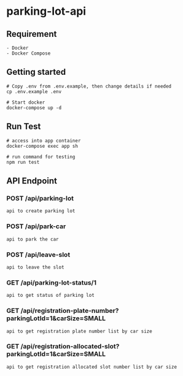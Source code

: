 # parking-lot-api

## Requirement
```
- Docker
- Docker Compose
```

## Getting started
```
# Copy .env from .env.example, then change details if needed
cp .env.example .env

# Start docker
docker-compose up -d
```

## Run Test
```
# access into app container 
docker-compose exec app sh

# run command for testing
npm run test
```

## API Endpoint

### POST /api/parking-lot
    api to create parking lot
### POST /api/park-car
    api to park the car
### POST /api/leave-slot
    api to leave the slot
### GET /api/parking-lot-status/1
    api to get status of parking lot
### GET /api/registration-plate-number?parkingLotId=1&carSize=SMALL
    api to get registration plate number list by car size
### GET /api/registration-allocated-slot?parkingLotId=1&carSize=SMALL
    api to get registration allocated slot number list by car size
